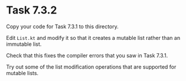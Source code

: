 # Task 7.3.2

Copy your code for Task 7.3.1 to this directory.

Edit `List.kt` and modify it so that it creates a mutable list rather than
an immutable list.

Check that this fixes the compiler errors that you saw in Task 7.3.1.

Try out some of the list modification operations that are supported for
mutable lists.
